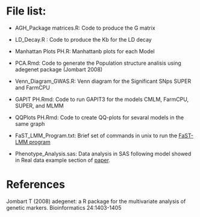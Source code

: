 # File list:

- AGH_Package matrices.R: Code to produce the G matrix

- LD_Decay.R : Code to produce the Kb for the LD decay 

- Manhattan Plots PH.R: Manhattanb plots for each Model

- PCA.Rmd: Code to generate the Population structure analisis using adegenet package (Jombart 2008)

- Venn_Diagram_GWAS.R: Venn diagram for the Significant SNps SUPER and FarmCPU

- GAPIT PH.Rmd: Code to run GAPIT3 for the models CMLM, FarmCPU, SUPER, and MLMM

- QQPlots PH.Rmd: Code to create QQ-plots for sevaral models in the same graph

- FaST_LMM_Program.txt: Brief set of commands in unix to run the [FaST-LMM program](https://github.com/fastlmm/FaST-LMM.git)

- Phenotype_Analysis.sas: Data analysis in SAS following model showed in Real data example section of [paper]().

# References


Jombart T (2008) adegenet: a R package for the multivariate analysis of genetic markers. Bioinformatics 24:1403-1405
